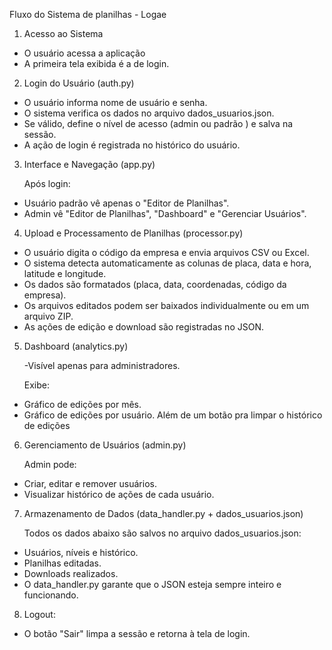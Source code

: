 Fluxo do Sistema de planilhas - Logae

1. Acesso ao Sistema
  - O usuário acessa a aplicação
  - A primeira tela exibida é a de login.

2. Login do Usuário (auth.py) 
  - O usuário informa nome de usuário e senha.
  - O sistema verifica os dados no arquivo dados_usuarios.json.
  - Se válido, define o nível de acesso (admin ou padrão ) e salva na sessão.
  - A ação de login é registrada no histórico do usuário.

3. Interface e Navegação (app.py)

   Após login:
  - Usuário padrão vê apenas o "Editor de Planilhas".
  - Admin vê "Editor de Planilhas", "Dashboard" e "Gerenciar Usuários".

4. Upload e Processamento de Planilhas (processor.py)
  - O usuário digita o código da empresa e envia arquivos CSV ou Excel.
  - O sistema detecta automaticamente as colunas de placa, data e hora, latitude e longitude.
  - Os dados são formatados (placa, data, coordenadas, código da empresa).
  - Os arquivos editados podem ser baixados individualmente ou em um arquivo ZIP.
  - As ações de edição e download são registradas no JSON.

5. Dashboard (analytics.py)

   -Visível apenas para administradores.

   Exibe:
  - Gráfico de edições por mês.
  - Gráfico de edições por usuário.
Além de um botão pra limpar o histórico de edições

6. Gerenciamento de Usuários (admin.py)

   Admin pode:
  - Criar, editar e remover usuários.
  - Visualizar histórico de ações de cada usuário.

7. Armazenamento de Dados (data_handler.py + dados_usuarios.json)

   Todos os dados abaixo são salvos no arquivo dados_usuarios.json:
  - Usuários, níveis e histórico.
  - Planilhas editadas.
  - Downloads realizados.
  - O data_handler.py garante que o JSON esteja sempre inteiro e funcionando.

8. Logout:
  - O botão "Sair" limpa a sessão e retorna à tela de login.
